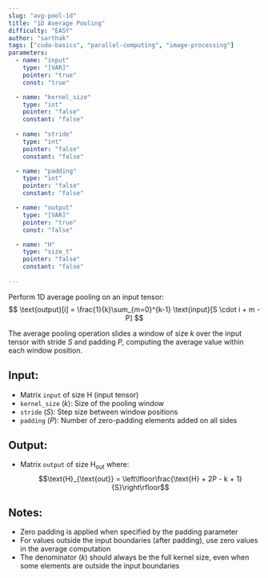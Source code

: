 ```yaml
---
slug: "avg-pool-1d"
title: "1D Average Pooling"
difficulty: "EASY" 
author: "sarthak"
tags: ["cuda-basics", "parallel-computing", "image-processing"]
parameters:
  - name: "input"
    type: "[VAR]"
    pointer: "true"
    const: "true"

  - name: "kernel_size"
    type: "int"
    pointer: "false"
    constant: "false"
    
  - name: "stride" 
    type: "int"
    pointer: "false"
    constant: "false"

  - name: "padding"
    type: "int"
    pointer: "false"
    constant: "false"

  - name: "output" 
    type: "[VAR]"
    pointer: "true"
    const: "false"

  - name: "H"
    type: "size_t"
    pointer: "false"
    constant: "false"
    
---
```


Perform 1D average pooling on an input tensor:
$$
\text{output}[i] = \frac{1}{k}\sum_{m=0}^{k-1} \text{input}[S \cdot i + m - P]
$$

The average pooling operation slides a window of size $k$ over the input tensor with stride $S$ and padding $P$, computing the average value within each window position.

## Input:
- Matrix `input` of size $\text{H}$ (input tensor)
- `kernel_size` ($k$): Size of the pooling window
- `stride` ($S$): Step size between window positions
- `padding` ($P$): Number of zero-padding elements added on all sides

## Output:
- Matrix `output` of size $\text{H}_{\text{out}}$ where:
  $$\text{H}_{\text{out}} = \left\lfloor\frac{\text{H} + 2P - k + 1}{S}\right\rfloor$$

## Notes:
- Zero padding is applied when specified by the padding parameter
- For values outside the input boundaries (after padding), use zero values in the average computation
- The denominator ($k$) should always be the full kernel size, even when some elements are outside the input boundaries
